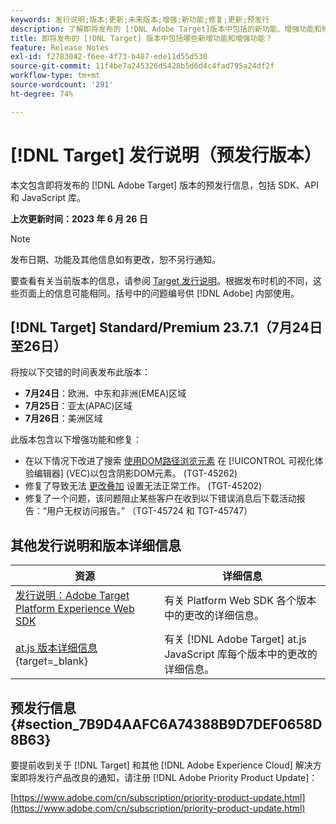 ```yaml
---
keywords: 发行说明;版本;更新;未来版本;增强;新功能;修复;更新;预发行
description: 了解即将发布的 [!DNL Adobe Target]版本中包括的新功能、增强功能和修复，包括 SDK、API 和 JavaScript 库。
title: 即将发布的 [!DNL Target] 版本中包括哪些新增功能和增强功能？
feature: Release Notes
exl-id: f2783042-f6ee-4f73-b487-ede11d55d530
source-git-commit: 11f4be7a245326d5428b5d6d4c4fad795a24df2f
workflow-type: tm+mt
source-wordcount: '291'
ht-degree: 74%

---
```


# [!DNL Target] 发行说明（预发行版本）

本文包含即将发布的 [!DNL Adobe Target] 版本的预发行信息，包括 SDK、API 和 JavaScript 库。

**上次更新时间：2023 年 6 月 26 日**

>[!NOTE]
>
>发布日期、功能及其他信息如有更改，恕不另行通知。
>
>要查看有关当前版本的信息，请参阅 [Target 发行说明](release-notes.md)。根据发布时机的不同，这些页面上的信息可能相同。括号中的问题编号供 [!DNL Adobe] 内部使用。

## [!DNL Target] Standard/Premium 23.7.1（7月24日至26日）

将按以下交错的时间表发布此版本：

* **7月24日**：欧洲、中东和非洲(EMEA)区域
* **7月25日**：亚太(APAC)区域
* **7月26日**：美洲区域

此版本包含以下增强功能和修复：

* 在以下情况下改进了搜索 [使用DOM路径浏览元素](/help/main/c-experiences/c-visual-experience-composer/viztarget-options.md#dom-path) 在 [!UICONTROL 可视化体验编辑器] (VEC)以包含阴影DOM元素。 (TGT-45262)
* 修复了导致无法 [更改叠加](/help/main/c-experiences/c-visual-experience-composer/visual-experience-composer.md) 设置无法正常工作。 (TGT-45202)
* 修复了一个问题，该问题阻止某些客户在收到以下错误消息后下载活动报告：“用户无权访问报告。” （TGT-45724 和 TGT-45747）

## 其他发行说明和版本详细信息

| 资源 | 详细信息 |
|--- |--- |
| [发行说明：Adobe Target Platform Experience Web SDK](https://experienceleague.adobe.com/docs/experience-platform/edge/release-notes.html?lang=zh-Hans) | 有关 Platform Web SDK 各个版本中的更改的详细信息。 |
| [at.js 版本详细信息](https://experienceleague.corp.adobe.com/docs/target-dev/developer/client-side/at-js-implementation/target-atjs-versions.html){target=_blank} | 有关 [!DNL Adobe Target] at.js JavaScript 库每个版本中的更改的详细信息。 |

## 预发行信息 {#section_7B9D4AAFC6A74388B9D7DEF0658D8B63}

要提前收到关于 [!DNL Target] 和其他 [!DNL Adobe Experience Cloud] 解决方案即将发行产品改良的通知，请注册 [!DNL Adobe Priority Product Update]：

[https://www.adobe.com/cn/subscription/priority-product-update.html](https://www.adobe.com/cn/subscription/priority-product-update.html)
